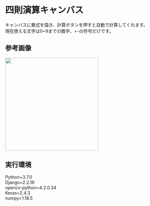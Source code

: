 # 四則演算キャンバス
キャンバスに数式を描き、計算ボタンを押すと自動で計算してくれます。<br/>
現在使える文字は0~9までの数字、+-の符号だけです。

## 参考画像
<img src = "https://raw.githubusercontent.com/nope0124/CalculatorCanvas/master/img.png" height = "300">

## 実行環境
Python=3.7.0<br>
Django=2.2.16<br>
opencv-python=4.2.0.34<br>
Keras=2.4.3<br>
numpy=1.18.5<br>
